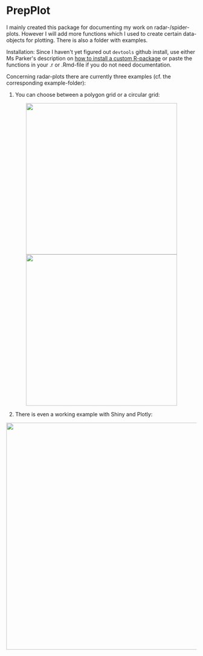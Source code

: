 # PrepPlot

I mainly created this package for documenting my work on radar-/spider-plots. However I will add more functions which I used to create certain data-objects for plotting. There is also a folder with examples. 

Installation: Since I haven't yet figured out `devtools` github install, use either Ms Parker's description on [how to install a custom R-package][1] or paste the functions in your .r or .Rmd-file if you do not need documentation. 

Concerning radar-plots there are currently three examples (cf. the corresponding example-folder):
1.  You can choose between a polygon grid or a circular grid:
<p align="center">
  <img src="https://user-images.githubusercontent.com/32107403/31129307-7468fad8-a854-11e7-8c43-2a8b349c657e.jpeg" width="400"/>
  <img src="https://user-images.githubusercontent.com/32107403/31129046-c5307fe6-a853-11e7-8054-c9057a63100b.png" width="400"/>
</p>

2.  There is even a working example with Shiny and Plotly:
<p align="center">
  <img src="https://user-images.githubusercontent.com/32107403/31129095-e47ea7e2-a853-11e7-99b3-8a648981a082.png" width="600"/>
</p>

  [1]: https://hilaryparker.com/2014/04/29/writing-an-r-package-from-scratch/
